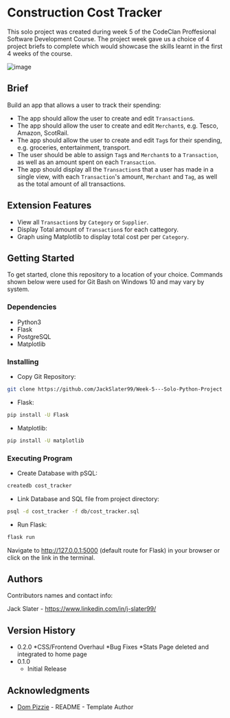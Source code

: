 # Construction Cost Tracker

This solo project was created during week 5 of the CodeClan Proffesional Software Development Course. The project week gave us a choice of 4 project briefs to complete which would showcase the skills learnt in the first 4 weeks of the course.

![image](https://user-images.githubusercontent.com/101419891/175834995-f6a7dc2e-6c55-4f48-bbc9-fa1a991f8dad.png)

## Brief

Build an app that allows a user to track their spending:
- The app should allow the user to create and edit `Transaction`s.
- The app should allow the user to create and edit `Merchant`s, e.g. Tesco, Amazon, ScotRail.
- The app should allow the user to create and edit `Tag`s for their spending, e.g. groceries, entertainment, transport.
- The user should be able to assign `Tag`s and `Merchant`s to a `Transaction`, as well as an amount spent on each `Transaction`.
- The app should display all the `Transaction`s that a user has made in a single view, with each `Transaction`'s amount, `Merchant` and `Tag`, as well as the total amount of all transactions.

## Extension Features
- View all `Transaction`s by `Category` or `Supplier`.
- Display Total amount of `Transaction`s for each cattegory.
- Graph using Matplotlib to display total cost per per `Category`.


## Getting Started

To get started, clone this repository to a location of your choice. Commands shown below were used for Git Bash on Windows 10 and may vary by system.

### Dependencies

* Python3
* Flask
* PostgreSQL
* Matplotlib

### Installing

* Copy Git Repository: 
```bash
git clone https://github.com/JackSlater99/Week-5---Solo-Python-Project 
```
* Flask: 
```bash 
pip install -U Flask
```
* Matplotlib: 
```bash 
pip install -U matplotlib 
```

### Executing Program

* Create Database with pSQL:
```bash
createdb cost_tracker
```
* Link Database and SQL file from project directory:
```bash 
psql -d cost_tracker -f db/cost_tracker.sql 
```
* Run Flask:
```bash
flask run 
```

Navigate to http://127.0.0.1:5000 (default route for Flask) in your browser or click on the link in the terminal.

## Authors

Contributors names and contact info:

Jack Slater - https://www.linkedin.com/in/j-slater99/

## Version History

* 0.2.0
    *CSS/Frontend Overhaul
    *Bug Fixes
    *Stats Page deleted and integrated to home page
* 0.1.0
    * Initial Release
    
## Acknowledgments

* [Dom Pizzie](https://gist.github.com/DomPizzie) - README - Template Author

